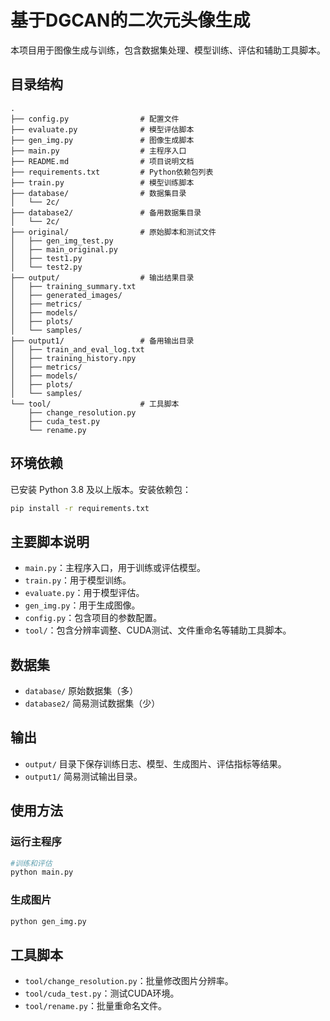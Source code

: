 # 基于DGCAN的二次元头像生成

本项目用于图像生成与训练，包含数据集处理、模型训练、评估和辅助工具脚本。

## 目录结构

```
.
├── config.py                # 配置文件
├── evaluate.py              # 模型评估脚本
├── gen_img.py               # 图像生成脚本
├── main.py                  # 主程序入口
├── README.md                # 项目说明文档
├── requirements.txt         # Python依赖包列表
├── train.py                 # 模型训练脚本
├── database/                # 数据集目录
│   └── 2c/
├── database2/               # 备用数据集目录
│   └── 2c/
├── original/                # 原始脚本和测试文件
│   ├── gen_img_test.py
│   ├── main_original.py
│   ├── test1.py
│   └── test2.py
├── output/                  # 输出结果目录
│   ├── training_summary.txt
│   ├── generated_images/
│   ├── metrics/
│   ├── models/
│   ├── plots/
│   └── samples/
├── output1/                 # 备用输出目录
│   ├── train_and_eval_log.txt
│   ├── training_history.npy
│   ├── metrics/
│   ├── models/
│   ├── plots/
│   └── samples/
└── tool/                    # 工具脚本
    ├── change_resolution.py
    ├── cuda_test.py
    └── rename.py
```

## 环境依赖

已安装 Python 3.8 及以上版本。安装依赖包：

```sh
pip install -r requirements.txt
```

## 主要脚本说明

- `main.py`：主程序入口，用于训练或评估模型。
- `train.py`：用于模型训练。
- `evaluate.py`：用于模型评估。
- `gen_img.py`：用于生成图像。
- `config.py`：包含项目的参数配置。
- `tool/`：包含分辨率调整、CUDA测试、文件重命名等辅助工具脚本。

## 数据集

- `database/` 原始数据集（多）
- `database2/` 简易测试数据集（少）

## 输出

- `output/` 目录下保存训练日志、模型、生成图片、评估指标等结果。 
- `output1/` 简易测试输出目录。

## 使用方法

### 运行主程序

```sh
#训练和评估
python main.py  
```

### 生成图片

```sh
python gen_img.py
```


## 工具脚本

- `tool/change_resolution.py`：批量修改图片分辨率。
- `tool/cuda_test.py`：测试CUDA环境。
- `tool/rename.py`：批量重命名文件。
